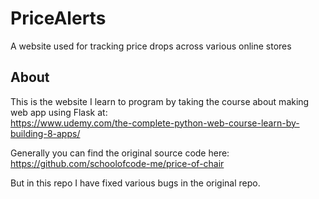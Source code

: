 # PriceAlerts
A website used for tracking price drops across various online stores

## About
This is the website I learn to program by taking the course about making web app using Flask at:  
https://www.udemy.com/the-complete-python-web-course-learn-by-building-8-apps/

Generally you can find the original source code here:  
https://github.com/schoolofcode-me/price-of-chair

But in this repo I have fixed various bugs in the original repo.
